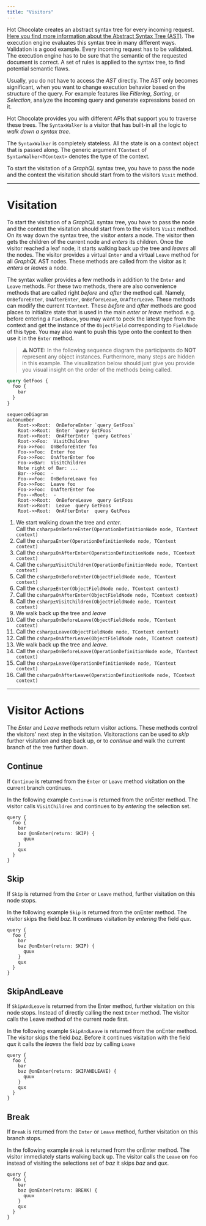 ```yaml
---
title: "Visitors"
---
```


Hot Chocolate creates an abstract syntax tree for every incoming request. [Here you find more information about the Abstract Syntax Tree (AST)](http://TODOADDLINK). The execution engine evaluates this syntax tree in many different ways. Validation is a good example. Every incoming request has to be validated. The execution engine has to be sure that the semantic of the requested document is correct. A set of rules is applied to the syntax tree, to find potential semantic flaws.

Usually, you do not have to access the _AST_ directly. The AST only becomes significant, when you want to change execution behavior based on the structure of the query. For example features like _Fitlering_, _Sorting_, or _Selection_, analyze the incoming query and generate expressions based on it.

Hot Chocolate provides you with different APIs that support you to traverse these trees. The `SyntaxWalker` is a visitor that has built-in all the logic to _walk down a syntax tree_.

The `SyntaxWalker` is completely stateless. All the state is on a context object that is passed along. The generic argument `TContext` of `SyntaxWalker<TContext>` denotes the type of the context.

To start the visitation of a _GraphQL_ syntax tree, you have to pass the node and the context the visitation should start from to the visitors `Visit` method.

---

# Visitation

To start the visitation of a _GraphQL_ syntax tree, you have to pass the node and the context the visitation should start from to the visitors `Visit` method. On its way down the syntax tree, the visitor _enters_ a node. The visitor then gets the children of the current node and _enters_ its children. Once the visitor reached a leaf node, it starts walking back up the tree and _leaves_ all the nodes. The visitor provides a virtual `Enter` and a virtual `Leave` method for all _GraphQL_ AST nodes. These methods are called from the visitor as it _enters_ or _leaves_ a node.

The syntax walker provides a few methods in addition to the `Enter` and `Leave` methods. For these two methods, there are also convenience methods that are called right _before_ and _after_ the method call. Namely, `OnBeforeEnter`, `OnAfterEnter`, `OnBeforeLeave`, `OnAfterLeave`.
These methods can modify the current `TContext`. These _before_ and _after_ methods are good places to initialize state that is used in the main _enter_ or _leave_ method. e.g. before entering a `FieldNode`, you may want to peek the latest type from the context and get the instance of the `ObjectField` corresponding to `FieldNode` of this type. You may also want to push this type onto the context to then use it in the `Enter` method.

> **⚠️ NOTE:** In the following sequence diagram the participants do **NOT** represent any object instances. Furthermore, many steps are hidden in this example. The visualization below should just give you provide you visual insight on the order of the methods being called.

```graphql
query GetFoos {
  foo {
    bar
  }
}
```

```mermaid
sequenceDiagram
autonumber
    Root->>Root:  OnBeforeEnter `query GetFoos`
    Root->>Root:  Enter `query GetFoos`
    Root->>Root:  OnAfterEnter `query GetFoos`
    Root->>Foo:  VisitChildren
    Foo->>Foo:  OnBeforeEnter foo
    Foo->>Foo:  Enter foo
    Foo->>Foo:  OnAfterEnter foo
    Foo->>Bar:  VisitChildren
    Note right of Bar: ...
    Bar-->Foo:  -
    Foo->>Foo:  OnBeforeLeave foo
    Foo->>Foo:  Leave foo
    Foo->>Foo:  OnAfterEnter foo
    Foo-->Root:  -
    Root->>Root:  OnBeforeLeave  query GetFoos
    Root->>Root:  Leave  query GetFoos
    Root->>Root:  OnAfterEnter  query GetFoos
```

1. We start walking down the tree and _enter_. <br/> Call the `csharp±OnBeforeEnter(OperationDefinitionNode node, TContext context)`
2. Call the `csharp±Enter(OperationDefinitionNode node, TContext context)`
3. Call the `csharp±OnAfterEnter(OperationDefinitionNode node, TContext context)`
4. Call the `csharp±VisitChildren(OperationDefinitionNode node, TContext context)`
5. Call the `csharp±OnBeforeEnter(ObjectFieldNode node, TContext context)`
6. Call the `csharp±Enter(ObjectFieldNode node, TContext context)`
7. Call the `csharp±OnAfterEnter(ObjectFieldNode node, TContext context)`
8. Call the `csharp±VisitChildren(ObjectFieldNode node, TContext context)`
9. We walk back up the tree and _leave_
10. Call the `csharp±OnBeforeLeave(ObjectFieldNode node, TContext context)`
11. Call the `csharp±Leave(ObjectFieldNode node, TContext context)`
12. Call the `csharp±OnAfterLeave(ObjectFieldNode node, TContext context)`
13. We walk back up the tree and _leave_.
14. Call the `csharp±OnBeforeLeave(OperationDefinitionNode node, TContext context)`
15. Call the `csharp±Leave(OperationDefinitionNode node, TContext context)`
16. Call the `csharp±OnAfterLeave(OperationDefinitionNode node, TContext context)`

---

# Visitor Actions

The _Enter_ and _Leave_ methods return visitor actions. These methods control the visitors' next step in the visitation. Visitoractions can be used to _skip_ further visitation and step back up, or to _continue_ and walk the current branch of the tree further down.

## Continue

If `Continue` is returned from the `Enter` or `Leave` method visitation on the current branch continues.

In the following example `Continue` is returned from the onEnter method. The visitor calls `VisitChildren` and continues to by _entering_ the selection set.

```graphql{4}
query {
  foo {
    bar
    baz @onEnter(return: SKIP) {
      quux
    }
    qux
  }
}
```

## Skip

If `Skip` is returned from the `Enter` or `Leave` method, further visitation on this node stops.

In the following example `Skip` is returned from the onEnter method. The visitor skips the field _baz_. It continues visitation by _entering_ the field _qux_.

```graphql{4}
query {
  foo {
    bar
    baz @onEnter(return: SKIP) {
      quux
    }
    qux
  }
}
```

## SkipAndLeave

If `SkipAndLeave` is returned from the Enter method, further visitation on this node stops. Instead of directly calling the next `Enter` method. The visitor calls the Leave method of the current node first.

In the following example `SkipAndLeave` is returned from the onEnter method. The visitor skips the field _baz_. Before it continues visitation with the field _qux_ it calls the _leaves_ the field _baz_ by calling `Leave`

```graphql{4}
query {
  foo {
    bar
    baz @onEnter(return: SKIPANDLEAVE) {
      quux
    }
    qux
  }
}
```

## Break

If `Break` is returned from the `Enter` or `Leave` method, further visitation on this branch stops.

In the following example `Break` is returned from the onEnter method. The visitor immediately starts walking back up. The visitor calls the `Leave` on `foo` instead of visiting the selections set of _baz_ it skips _baz_ and _qux_.

```graphql{4}
query {
  foo {
    bar
    baz @onEnter(return: BREAK) {
      quux
    }
    qux
  }
}
```
